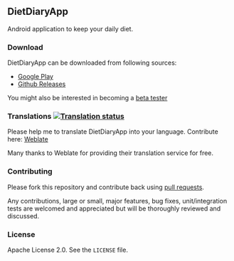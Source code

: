 ## DietDiaryApp

Android application to keep your daily diet.


### Download

DietDiaryApp can be downloaded from following sources:

- [Google Play](https://play.google.com/store/apps/details?id=com.canyapan.dietdiaryapp)
- [Github Releases](https://github.com/canyapan/DietDiaryApp/releases)

You might also be interested in becoming a [beta tester](https://play.google.com/apps/testing/com.canyapan.dietdiaryapp)


### Translations <a href="https://hosted.weblate.org/engage/diet-diary/?utm_source=widget"><img src="https://hosted.weblate.org/widgets/diet-diary/-/svg-badge.svg" alt="Translation status" /></a>

Please help me to translate DietDiaryApp into your language. Contribute here: [Weblate](https://hosted.weblate.org/projects/diet-diary/strings/)

Many thanks to Weblate for providing their translation service for free.


### Contributing

Please fork this repository and contribute back using [pull requests](https://github.com/canyapan/DietDiaryApp/pulls).

Any contributions, large or small, major features, bug fixes, unit/integration tests are welcomed and appreciated
but will be thoroughly reviewed and discussed.


### License
    
Apache License 2.0. See the `LICENSE` file.
